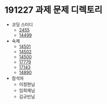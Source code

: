 # 191227 과제 문제 디렉토리
- 코딩 스터디
    - [2455](https://acmicpc.net/problem/2455)
    - [14499](https://acmicpc.net/problem/14499)
- 숙제
    - [14501](https://acmicpc.net/problem/14501)
    - [14502](https://acmicpc.net/problem/14502)
    - [14500](https://acmicpc.net/problem/14500)
    - [17779](https://acmicpc.net/problem/17779)
    - [17143](https://acmicpc.net/problem/17143)
    - [14890](https://acmicpc.net/problem/14890)
- 참석자
    - 이정현님
    - 임희제님
    - 김규빈님